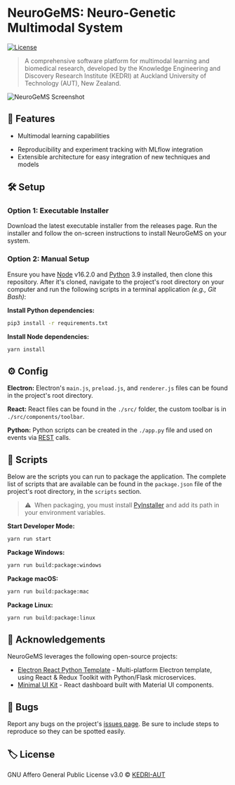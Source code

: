 # NeuroGeMS: Neuro-Genetic Multimodal System

[![License](https://img.shields.io/badge/license-AGPL%20v3-blue?style=for-the-badge)](https://github.com/KEDRI-AUT/NeuroGeMS/blob/main/LICENSE)

> A comprehensive software platform for multimodal learning and biomedical research, developed by the Knowledge Engineering and Discovery Research Institute (KEDRI) at Auckland University of Technology (AUT), New Zealand.

![NeuroGeMS Screenshot](https://user-images.githubusercontent.com/8584126/95290114-59e42900-0821-11eb-8e43-a708959e8449.gif)

## 🌟 Features

- Multimodal learning capabilities
<!-- - Explainability using SHAP (SHapley Additive exPlanations) -->
- Reproducibility and experiment tracking with MLflow integration
- Extensible architecture for easy integration of new techniques and models

## 🛠️ Setup

### Option 1: Executable Installer
Download the latest executable installer from the releases page. Run the installer and follow the on-screen instructions to install NeuroGeMS on your system.

### Option 2: Manual Setup

Ensure you have [Node](https://nodejs.org/en/download/) v16.2.0 and [Python](https://www.python.org/downloads/) 3.9 installed, then clone this repository. After it's cloned, navigate to the project's root directory on your computer and run the following scripts in a terminal application *(e.g., Git Bash)*:

**Install Python dependencies:**
```bash
pip3 install -r requirements.txt
```

**Install Node dependencies:**
```bash
yarn install
```

## ⚙️ Config

**Electron:** Electron's `main.js`, `preload.js`, and `renderer.js` files can be found in the project's root directory.

**React:** React files can be found in the `./src/` folder, the custom toolbar is in `./src/components/toolbar`.

**Python:** Python scripts can be created in the `./app.py` file and used on events via [REST](https://developer.mozilla.org/en-US/docs/Glossary/REST) calls.

## 📜 Scripts

Below are the scripts you can run to package the application. The complete list of scripts that are available can be found in the `package.json` file of the project's root directory, in the `scripts` section.

> ⚠️ &nbsp;When packaging, you must install [PyInstaller](https://pypi.org/project/pyinstaller) and add its path in your environment variables. 

**Start Developer Mode:**
```bash
yarn run start
```

**Package Windows:**
```bash
yarn run build:package:windows
```

**Package macOS:**
```bash
yarn run build:package:mac
```

**Package Linux:**
```bash
yarn run build:package:linux
```

## 🙏 Acknowledgements

NeuroGeMS leverages the following open-source projects:

- [Electron React Python Template](https://github.com/iPzard/electron-react-python-template) - Multi-platform Electron template, using React & Redux Toolkit with Python/Flask microservices.
- [Minimal UI Kit](https://github.com/minimal-ui-kit/material-kit-react) - React dashboard built with Material UI components.

## 🦟 Bugs

Report any bugs on the project's [issues page](https://github.com/KEDRI-AUT/NeuroGeMS/issues). Be sure to include steps to reproduce so they can be spotted easily.

## 🏷️ License

GNU Affero General Public License v3.0 © [KEDRI-AUT](https://github.com/KEDRI-AUT/NeuroGeMS/blob/main/LICENSE)